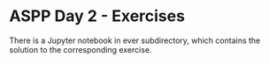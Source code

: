 # ASPP Day 2 - Exercises

There is a Jupyter notebook in ever subdirectory, which contains the solution to the corresponding exercise.
